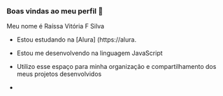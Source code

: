 ### Boas vindas ao meu perfil 💙

Meu nome é Raíssa Vitória F Silva

- Estou estudando na [Alura] (https://alura.
- Estou me desenvolvendo na linguagem JavaScript
- Utilizo esse espaço para minha organização e compartilhamento dos meus projetos desenvolvidos

- 
